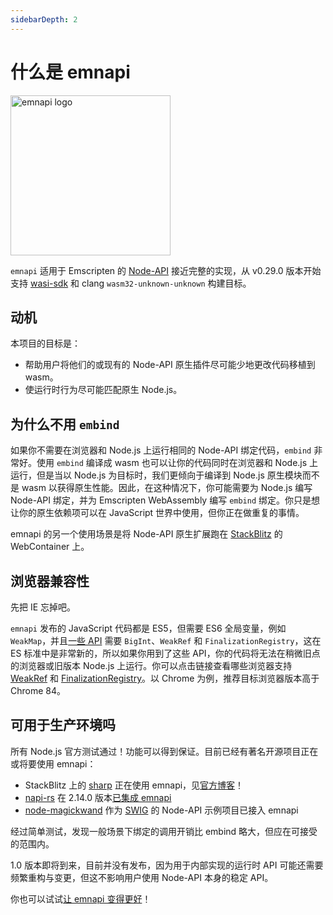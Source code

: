 ```yaml
---
sidebarDepth: 2
---
```


<script setup>

import { withBase } from 'vitepress'

</script>

# 什么是 emnapi

<img :src="withBase('/emnapi.svg')" alt="emnapi logo" width="256" />

`emnapi` 适用于 Emscripten 的 [Node-API](https://nodejs.org/docs/v16.15.0/api/n-api.html) 接近完整的实现，从 v0.29.0 版本开始支持 [wasi-sdk](https://github.com/WebAssembly/wasi-sdk) 和 clang `wasm32-unknown-unknown` 构建目标。

## 动机

本项目的目标是：

- 帮助用户将他们的或现有的 Node-API 原生插件尽可能少地更改代码移植到 wasm。
- 使运行时行为尽可能匹配原生 Node.js。

## 为什么不用 `embind`

如果你不需要在浏览器和 Node.js 上运行相同的 Node-API 绑定代码，`embind` 非常好。使用 `embind` 编译成 wasm 也可以让你的代码同时在浏览器和 Node.js 上运行，但是当以 Node.js 为目标时，我们更倾向于编译到 Node.js 原生模块而不是 wasm 以获得原生性能。因此，在这种情况下，你可能需要为 Node.js 编写 Node-API 绑定，并为 Emscripten WebAssembly 编写 `embind` 绑定。你只是想让你的原生依赖项可以在 JavaScript 世界中使用，但你正在做重复的事情。

emnapi 的另一个使用场景是将 Node-API 原生扩展跑在 [StackBlitz](https://stackblitz.com/) 的 WebContainer 上。

## 浏览器兼容性

先把 IE 忘掉吧。

`emnapi` 发布的 JavaScript 代码都是 ES5，但需要 ES6 全局变量，例如 `WeakMap`，并且[一些 API](/zh/reference/list.html) 需要 `BigInt`、`WeakRef` 和 `FinalizationRegistry`，这在 ES 标准中是非常新的，所以如果你用到了这些 API，你的代码将无法在稍微旧点的浏览器或旧版本 Node.js 上运行。你可以点击链接查看哪些浏览器支持 [WeakRef](https://www.caniuse.com/?search=WeakRef) 和 [FinalizationRegistry](https://www.caniuse.com/?search=FinalizationRegistry)。以 Chrome 为例，推荐目标浏览器版本高于 Chrome 84。

## 可用于生产环境吗

所有 Node.js 官方测试通过！功能可以得到保证。目前已经有著名开源项目正在或将要使用 emnapi：

- StackBlitz 上的 [sharp](https://github.com/lovell/sharp) 正在使用 emnapi，见[官方博客](https://blog.stackblitz.com/posts/bringing-sharp-to-wasm-and-webcontainers/)！
- [napi-rs](https://github.com/napi-rs/napi-rs) 在 2.14.0 版本[已集成 emnapi](https://github.com/napi-rs/napi-rs/pull/1669)
- [node-magickwand](https://github.com/mmomtchev/magickwand.js) 作为 [SWIG](https://github.com/swig/swig) 的 Node-API 示例项目已接入 emnapi

经过简单测试，发现一般场景下绑定的调用开销比 embind 略大，但应在可接受的范围内。

1.0 版本即将到来，目前并没有发布，因为用于内部实现的运行时 API 可能还需要频繁重构与变更，但这不影响用户使用 Node-API 本身的稳定 API。

你也可以试试[让 emnapi 变得更好](https://github.com/toyobayashi/emnapi/pulls)！
